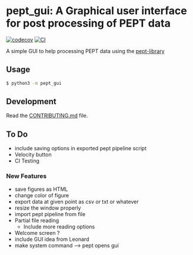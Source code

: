 # pept_gui: A Graphical user interface for post processing of PEPT data

[![codecov](https://codecov.io/gh/dwerner95/pept-GUI/branch/main/graph/badge.svg?token=pept-GUI_token_here)](https://codecov.io/gh/dwerner95/pept-GUI)
[![CI](https://github.com/dwerner95/pept-GUI/actions/workflows/main.yml/badge.svg)](https://github.com/dwerner95/pept-GUI/actions/workflows/main.yml)

A simple GUI to help processing PEPT data using the [pept-library](https://github.com/uob-positron-imaging-centre/pept)
<!---
## Install it from PyPI

```bash
pip install pept_gui
```
-->
## Usage

```bash
$ python3 -m pept_gui
```

## Development

Read the [CONTRIBUTING.md](CONTRIBUTING.md) file.


## To Do
  -  include saving options in exported pept pipeline script
  -  Velocity button
  -  CI Testing
### New Features
 - save figures as HTML
 - change color of figure
 - export data at given point as csv or txt or whatever
 - resize the window properly
 - import pept pipeline from file
 - Partial file reading
   - Include more reading options
-  Welcome screen ?
-  include GUI idea from Leonard
-  make system command --> pept opens gui